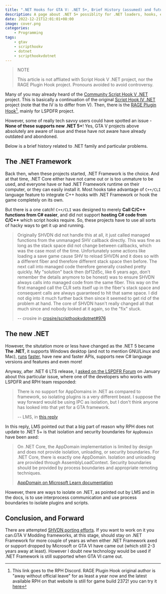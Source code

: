 ```yaml
---
title: ".NET Hooks for GTA V: .NET 5+, Brief History (assumed) and future"
description: A page about .NET 5+ possiblity for .NET loaders, hooks, etc., and all other techinical difficulities around these projects
date: 2022-12-21T12:01:01+08:00
image: cover.png
categories:
    - Programming
tags:
    - gtav
    - scripthookv
    - dotnet
    - scripthookvdotnet
---
```


> NOTE
>
> This article is not affliated with Script Hook V .NET project, nor the RAGE Plugin Hook project.
> Pronouns avoided to avoid controversy.

Many of you may already heard of the [Community Script Hook V .NET](https://github.com/crosire/scripthookvdotnet) project. This is basically a continuation of the original [Script Hook IV .NET](https://github.com/HazardX/gta4_scripthookdotnet) project (note that the IV is to differ from V). Then, there is the [RAGE Plugin Hook](https://discord.gg/ragepluginhook)[^1], mainly for LSPDFR project.

However, some of really tech savvy users could have spotted an issue - **None of these supports new .NET 5+**! Yes, GTA V projects above absolutely are aware of issue and these have not aware have already outdated and abondoned.

Below is a brief history related to .NET family and particular problems.

## The .NET Framework

Back then, when these projects started, .NET Framework is the choice. And at that time, .NET Core either have not came out or is too unmature to be used, and everyone have or had .NET Framework runtime on their computer, or they can easily install it. Most hooks take advantage of `C++/CLI` language feature to integrate C++ hooks with .NET Framework or hook the game completely on its own.

But there is a one catch! `C++/CLI` was designed to merely **Call C/C++ functions from C# easier**, and did not support **hosting C# code from C/C++** which script hooks require. So, these projects have to use all sorts of hacky ways to get it up and running.

> Originally SHVDN did not handle this at all, it just called managed functions from the unmanaged SHV callback directly. This was fine as long as the stack space did not change between callbacks, which was the case most of the time. Unfortunately some actions like loading a save game cause SHV to reload SHVDN and it does so with a different fiber and therefore different stack space then before. The next call into managed code therefore generally crashed pretty quickly. My "solution" back then (bf12d5c, like 6 years ago, don't remember the details anymore to be honest) was to ensure SHVDN always calls into managed code from the same fiber. This way on the first managed call the CLR sets itself up in the fiber's stack space and consequent calls are always guaranteed to hit that same space. I did not dig into it much further back then since it seemed to get rid of the problem at hand. The core of SHVDN hasn't really changed all that much since and nobody looked at it again, so the "fix" stuck.
>
> -- crosire in [crosire/scripthookvdotnet#976](https://github.com/crosire/scripthookvdotnet/issues/976)

## The new .NET

However, the situtation more or less have changed as the .NET 5 became **The .NET**, it supports Windows desktop (and not to mention GNU/Linux and Mac), [runs](https://softwarehut.com/blog/tech/net-core-vs-net-framework-testing-performance) [faster](https://devblogs.microsoft.com/dotnet/performance-improvements-in-net-5/), have new and faster APIs, supports new C# language versions and features and even more!

Anyway, after .NET 6 LTS release, I [asked on the LSPDFR Forum](https://www.lcpdfr.com/forums/topic/119555-why-script-hooks-and-mod-frameworks-for-gta-still-uses-net-framework/) on January about this particular issue, where one of the developers who works with LSPDFR and RPH team responded:

> There is no support for AppDomains in .NET as compared to framework, so isolating plugins is a very different beast. I suppose the way forward would be using IPC as isolation, but I don't think anyone has looked into that yet for a GTA framework.
>
> -- LMS, in [this reply](https://www.lcpdfr.com/forums/topic/119555-why-script-hooks-and-mod-frameworks-for-gta-still-uses-net-framework/?do=findComment&comment=706905)

In this reply, LMS pointed out that a big part of reason why RPH does not update to .NET 5+ is that isolation and security boundaries for `AppDomain` have been axed:

> On .NET Core, the AppDomain implementation is limited by design and does not provide isolation, unloading, or security boundaries. For .NET Core, there is exactly one AppDomain. Isolation and unloading are provided through AssemblyLoadContext. Security boundaries should be provided by process boundaries and appropriate remoting techniques.
>
> [AppDomain on Microsoft Learn documentation](https://learn.microsoft.com/en-us/dotnet/api/system.appdomain?view=net-7.0#remarks)

However, there are ways to isolate on .NET, as pointed out by LMS and in the docs, is to use interprocess communication and use process boundaries to isolate plugins and scripts.

## Conclusion, and Forward

There are attempted [SHVDN porting efforts](https://github.com/crosire/scripthookvdotnet/pull/1118). If you want to work on it you can.GTA V Modding frameworks, at this stage, should stay on .NET Framework for more couple of years as when either .NET Framework axed or support dropped by Microsoft or GTA VI have came out (which still 2-3 years away at least). However I doubt new technology would be used if .NET Framework is still supported when GTA VI came out.

[^1]: This link goes to the RPH Discord. RAGE Plugin Hook original author is "away without official leave" for as least a year now and the latest available RPH on that website is still for game build 2372! you can try it [here](https://ragepluginhook.net)